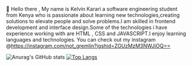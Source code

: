 👋 Hello there , My name is Kelvin Karari a software engineering student from Kenya who is passionate about learning new technologies,creating solutions to elevate people and solve problems.I am skilled in frontend development and interface design.Some of the technologies i have experience working with are HTML , CSS and JAVASCRIPT.I enjoy learning languages and technologies. You can check out my instagram @https://instagram.com/not_gremlin?igshid=ZGUzMzM3NWJiOQ==

![Anurag's GitHub stats](https://github-readme-stats.vercel.app/api?username=p-karari&show_icons=true&theme=dracula)                              [![Top Langs](https://github-readme-stats.vercel.app/api/top-langs/?username=p-karari&compact=true)](https://github.com/anuraghazra/github-readme-stats)


